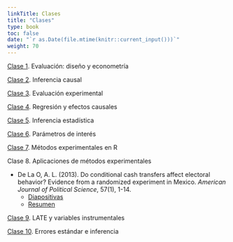 ```yaml
---
linkTitle: Clases
title: "Clases"
type: book
toc: false
date: "`r as.Date(file.mtime(knitr::current_input()))`"
weight: 70
---
```


[Clase 1](https://eps-2021.netlify.app/clases/clase_1.html#1). Evaluación: diseño y econometría

[Clase 2](https://eps-2021.netlify.app/clases/clase_2.html#1). Inferencia causal

[Clase 3](https://eps-2021.netlify.app/clases/clase_3.html#1). Evaluación experimental

[Clase 4](https://eps-2021.netlify.app/clases/clase_4.html#1). Regresión y efectos causales

[Clase 5](https://eps-2021.netlify.app/clases/clase_5.html#1). Inferencia estadística

[Clase 6](https://eps-2021.netlify.app/clases/clase_6.html#1). Parámetros de interés

[Clase 7](https://eps-2021.netlify.app/clases/clase_7.html#1). Métodos experimentales en R

Clase 8. Aplicaciones de métodos experimentales

  - De La O, A. L. (2013). Do conditional cash transfers affect electoral behavior? Evidence from a randomized experiment in Mexico. *American Journal of Political Science*, 57(1), 1-14.
    - [Diapositivas](/uploads/De_la_O_diapositvas.pdf)
    - [Resumen](/uploads/De_la_O_resumen.pdf)

[Clase 9](https://eps-2021.netlify.app/clases/clase_9.html#1). LATE y variables instrumentales

[Clase 10](https://eps-2021.netlify.app/clases/clase_10.html#1). Errores estándar e inferencia